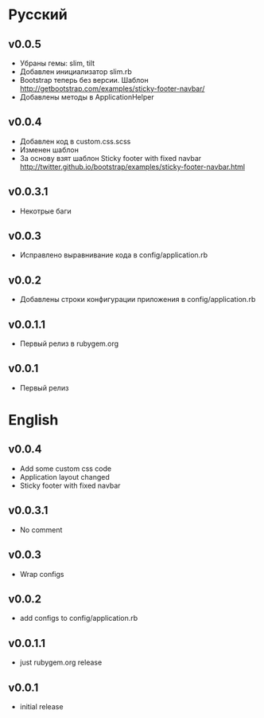 
# Русский

## v0.0.5
* Убраны гемы: slim, tilt
* Добавлен инициализатор slim.rb
* Bootstrap теперь без версии. Шаблон http://getbootstrap.com/examples/sticky-footer-navbar/
* Добавлены методы в ApplicationHelper


## v0.0.4

* Добавлен код в custom.css.scss
* Изменен шаблон
* За основу взят шаблон Sticky footer with fixed navbar http://twitter.github.io/bootstrap/examples/sticky-footer-navbar.html


## v0.0.3.1

* Некотрые баги

## v0.0.3

* Исправлено выравнивание кода в config/application.rb


## v0.0.2

* Добавлены строки конфигурации приложения в config/application.rb

## v0.0.1.1

* Первый релиз в rubygem.org

## v0.0.1

* Первый релиз

# English

## v0.0.4

* Add some custom css code
* Application layout changed
* Sticky footer with fixed navbar

## v0.0.3.1

* No comment

## v0.0.3

* Wrap configs

## v0.0.2

* add configs to config/application.rb

## v0.0.1.1

* just rubygem.org release

## v0.0.1

* initial release